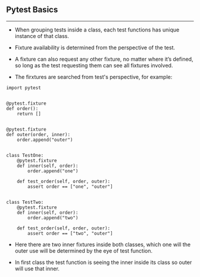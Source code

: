 ## **Pytest Basics**
---

- When grouping tests inside a class, each test functions has unique instance of that class.

- Fixture availability is determined from the perspective of the test.

- A fixture can also request any other fixture, no matter where it’s defined, so long as the test requesting them can see all fixtures involved.

- The firxtures are searched from test's perspective, for example:
```python3
import pytest


@pytest.fixture
def order():
    return []


@pytest.fixture
def outer(order, inner):
    order.append("outer")


class TestOne:
    @pytest.fixture
    def inner(self, order):
        order.append("one")

    def test_order(self, order, outer):
        assert order == ["one", "outer"]


class TestTwo:
    @pytest.fixture
    def inner(self, order):
        order.append("two")

    def test_order(self, order, outer):
        assert order == ["two", "outer"]
```

- Here there are two inner fixtures inside both classes, which one will the outer use will be determined by the eye of test function.

- In first class the test function is seeing the inner inside its class so outer will use that inner.
